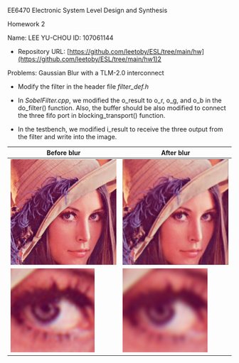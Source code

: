 EE6470 Electronic System Level Design and Synthesis

Homework 2

Name: LEE YU-CHOU ID: 107061144

-   Repository URL:
    [https://github.com/leetoby/ESL/tree/main/hw](https://github.com/leetoby/ESL/tree/main/hw1)2

Problems: Gaussian Blur with a TLM-2.0 interconnect

-   Modify the filter in the header file *filter_def.h*

-   In *SobelFilter.cpp*, we modified the o_result to o_r, o_g, and o_b in the
    do_filter() function. Also, the buffer should be also modified to connect
    the three fifo port in blocking_transport() function.

-   In the testbench, we modified i_result to receive the three output from the
    filter and write into the image.

| Before blur                                                                                        | After blur                                      |
|----------------------------------------------------------------------------------------------------|-------------------------------------------------|
| ![一張含有 女性, 服飾, 髮, 個人 的圖片 自動產生的描述](media/d872d38bd03a9fc64cd538af771a7526.png) | ![](media/dff1acffe1d3b0bb749d3476a11e7dc5.png) |
| ![](media/72494dd719e30f58e1a036a9b57d7b20.png)                                                    | ![](media/c8aa6b1be2bf4ef1847db5a01494b172.png) |
